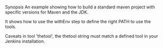 Synopsis
An example showing how to build a standard maven project with specific versions for Maven and the JDK.

It shows how to use the withEnv step to define the right PATH to use the tools.

Caveats
in tool 'thetool', the thetool string must match a defined tool in your Jenkins installation.
